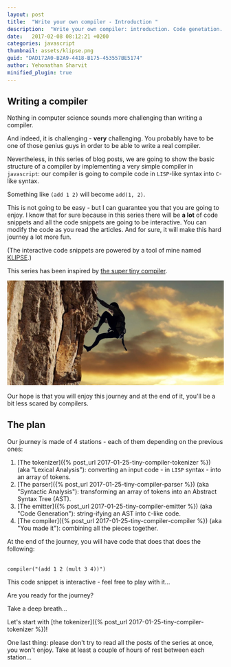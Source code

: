 ```yaml
---
layout: post
title:  "Write your own compiler - Introduction "
description:  "Write your own compiler: introduction. Code genetation. AST. Abstract syntax tree. lisp. javascript."
date:   2017-02-08 08:12:21 +0200
categories: javascript
thumbnail: assets/klipse.png
guid: "DAD172A0-B2A9-4418-B175-453557BE5174"
author: Yehonathan Sharvit
minified_plugin: true
---
```


## Writing a compiler

Nothing in computer science sounds more challenging than writing a compiler.

And indeed, it is challenging - **very** challenging. You probably have to be one of those genius guys in order to be able to write a real compiler.

Nevertheless, in this series of blog posts, we are going to show the basic structure of a compiler by implementing a very simple compiler in `javascript`: our compiler is going to compile code in `LISP`-like syntax into `C`-like syntax.

Something like `(add 1 2)` will become `add(1, 2)`.

This is not going to be easy - but I can guarantee you that you are going to enjoy. I know that for sure because in this series there will be **a lot** of code snippets and all the code snippets are going to be interactive. You can modify the code as you read the articles. And for sure, it will make this hard journey a lot more fun.

(The interactive code snippets are powered by a tool of mine named [KLIPSE](https://github.com/viebel/klipse).)

This series has been inspired by [the super tiny compiler](https://github.com/thejameskyle/the-super-tiny-compiler).

![climbing](/assets/climbing.jpg)

Our hope is that you will enjoy this journey and at the end of it, you'll be a bit less scared by compilers.


## The plan

Our journey is made of 4 stations - each of them depending on the previous ones:

1. [The tokenizer]({% post_url 2017-01-25-tiny-compiler-tokenizer %}) (aka "Lexical Analysis"): converting an input code - in `LISP` syntax - into an array of tokens.
2. [The parser]({% post_url 2017-01-25-tiny-compiler-parser %}) (aka "Syntactic Analysis"): transforming an array of tokens into an Abstract Syntax Tree (AST).
3. [The emitter]({% post_url 2017-01-25-tiny-compiler-emitter %}) (aka "Code Generation"): string-ifying an AST into `C`-like code.
4. [The compiler]({% post_url 2017-01-25-tiny-compiler-compiler %}) (aka "You made it"): combining all the pieces together.

At the end of the journey, you will have code that does that does the following:

<pre><code class="language-eval-js" data-external-libs="https://raw.githubusercontent.com/viebel/javascript-toolbelt/master/lib/compiler.js">
compiler("(add 1 2 (mult 3 4))")
</code></pre>

This code snippet is interactive - feel free to play with it...

Are you ready for the journey?


Take a deep breath...

Let's start with [the tokenizer]({% post_url 2017-01-25-tiny-compiler-tokenizer %})!

One last thing: please don't try to read all the posts of the series at once, you won't enjoy. Take at least a couple of hours of rest between each station...



